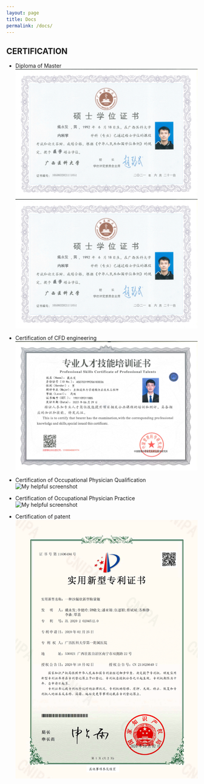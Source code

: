 ```yaml
---
layout: page
title: Docs
permalink: /docs/
---
```

## CERTIFICATION
- Diploma of Master
![My helpful screenshot](/assets/css/硕士学位证.jpg)
![My helpful screenshot](/assets/css/硕士学位证.jpg)

- Certification of CFD engineering
![My helpful screenshot](/assets/css/血流动力学.jpg)

- Certification of Occupational Physician Qualification
![My helpful screenshot](/assets/css/医师资格证书.jpg)

- Certification of Occupational Physician Practice
![My helpful screenshot](/assets/css/医师职业证书.jpg)

- Certification of patent
![My helpful screenshot](/assets/css/专利.png)
